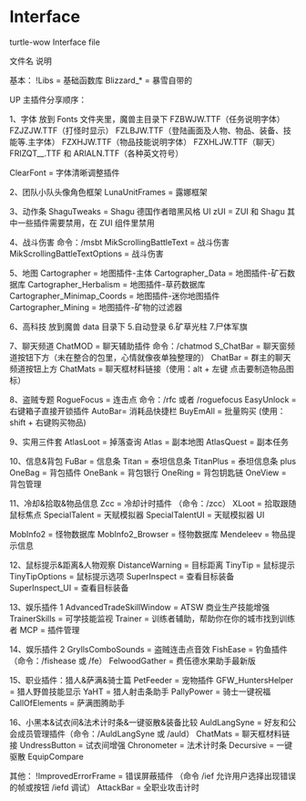 # Interface

turtle-wow Interface file

文件名 说明

基本：
!Libs = 基础函数库
Blizzard\_\* = 暴雪自带的

UP 主插件分享顺序：

1、字体
放到 Fonts 文件夹里，魔兽主目录下
FZBWJW.TTF（任务说明字体）
FZJZJW.TTF（打怪时显示）
FZLBJW.TTF（登陆画面及人物、物品、装备、技能等.主字体）
FZXHJW.TTF（物品技能说明字体）
FZXHLJW.TTF（聊天）
FRIZQT\_\_.TTF 和 ARIALN.TTF（各种英文符号）

ClearFont = 字体清晰调整插件

2、团队小队头像角色框架
LunaUnitFrames = 露娜框架

3、动作条
ShaguTweaks = Shagu 德国作者暗黑风格 UI
zUI = ZUI 和 Shagu 其中一些插件需要禁用，在 ZUI 组件里禁用

4、战斗伤害
命令：/msbt
MikScrollingBattleText = 战斗伤害
MikScrollingBattleTextOptions = 战斗伤害

5、地图
Cartographer = 地图插件-主体
Cartographer_Data = 地图插件-矿石数据库
Cartographer_Herbalism = 地图插件-草药数据库
Cartographer_Minimap_Coords = 地图插件-迷你地图插件
Cartographer_Mining = 地图插件-矿物的过滤器

6、高科技
放到魔兽 data 目录下 5.自动登录 6.矿草光柱 7.尸体军旗

7、聊天频道
ChatMOD = 聊天辅助插件
命令：/chatmod
S_ChatBar = 聊天窗频道按钮下方（未在整合的包里，心情就像夜单独整理的）
ChatBar = 群主的聊天频道按钮上方
ChatMats = 聊天框材料链接（使用：alt + 左键 点击要制造物品图标）

8、盗贼专题
RogueFocus = 连击点 命令：/rfc 或者 /roguefocus
EasyUnlock = 右键箱子直接开锁插件
AutoBar= 消耗品快捷栏
BuyEmAll = 批量购买 (使用：shift + 右键购买物品)

9、实用三件套
AtlasLoot = 掉落查询
Atlas = 副本地图
AtlasQuest = 副本任务

10、信息&背包
FuBar = 信息条
Titan = 泰坦信息条
TitanPlus = 泰坦信息条 plus
OneBag = 背包插件
OneBank = 背包银行
OneRing = 背包钥匙链
OneView = 背包管理

11、冷却&拾取&物品信息
Zcc = 冷却计时插件 （命令：/zcc）
XLoot = 拾取跟随鼠标焦点
SpecialTalent = 天赋模拟器
SpecialTalentUI = 天赋模拟器 UI

MobInfo2 = 怪物数据库
MobInfo2_Browser = 怪物数据库
Mendeleev = 物品提示信息

12、鼠标提示&距离&人物观察
DistanceWarning = 目标距离
TinyTip = 鼠标提示
TinyTipOptions = 鼠标提示选项
SuperInspect = 查看目标装备
SuperInspect_UI = 查看目标装备

13、娱乐插件 1
AdvancedTradeSkillWindow = ATSW 商业生产技能增强
TrainerSkills = 可学技能监视
Trainer = 训练者辅助，帮助你在你的城市找到训练者
MCP = 插件管理

14、娱乐插件 2
GryllsComboSounds = 盗贼连击点音效
FishEase = 钓鱼插件 （命令：/fishease 或 /fe）
FelwoodGather = 费伍德水果助手最新版

15、职业插件：猎人&萨满&骑士篇
PetFeeder = 宠物插件
GFW_HuntersHelper = 猎人野兽技能显示
YaHT = 猎人射击条助手
PallyPower = 骑士一键祝福
CallOfElements = 萨满图腾助手

16、小黑本&试衣间&法术计时条&一键驱散&装备比较
AuldLangSyne = 好友和公会成员管理插件（命令：/AuldLangSyne 或 /auld）
ChatMats = 聊天框材料链接
UndressButton = 试衣间增强
Chronometer = 法术计时条
Decursive = 一键驱散
EquipCompare

其他：
!ImprovedErrorFrame = 错误屏蔽插件 （命令 /ief 允许用户选择出现错误的帧或按钮 /iefd 调试）
AttackBar = 全职业攻击计时
